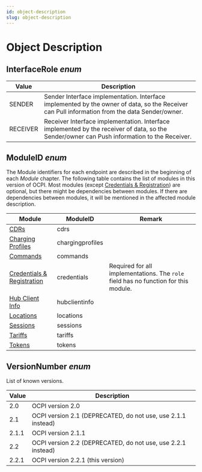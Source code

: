 ```yaml
---
id: object-description
slug: object-description
---
```

# Object Description

## InterfaceRole *enum*

| Value    | Description                                                                                                                                   |
|----------|-----------------------------------------------------------------------------------------------------------------------------------------------|
| SENDER   | Sender Interface implementation. Interface implemented by the owner of data, so the Receiver can Pull information from the data Sender/owner. |
| RECEIVER | Receiver Interface implementation. Interface implemented by the receiver of data, so the Sender/owner can Push information to the Receiver.   |

## ModuleID *enum*

The Module identifiers for each endpoint are described in the beginning of each *Module* chapter. The following table
contains the list of modules in this version of OCPI. Most modules (except [Credentials &
Registration](https://ocpi.dev)) are optional, but there might be dependencies
between modules. If there are dependencies between modules, it will be mentioned in the affected module description.

| Module                                         | ModuleID         | Remark                                                                              |
|------------------------------------------------|------------------|-------------------------------------------------------------------------------------|
| [CDRs](https://ocpi.dev)                       | cdrs             |                                                                                     |
| [Charging Profiles](https://ocpi.dev)          | chargingprofiles |                                                                                     |
| [Commands](https://ocpi.dev)                   | commands         |                                                                                     |
| [Credentials & Registration](https://ocpi.dev) | credentials      | Required for all implementations. The `role` field has no function for this module. |
| [Hub Client Info](https://ocpi.dev)            | hubclientinfo    |                                                                                     |
| [Locations](https://ocpi.dev)                  | locations        |                                                                                     |
| [Sessions](https://ocpi.dev)                   | sessions         |                                                                                     |
| [Tariffs](https://ocpi.dev)                    | tariffs          |                                                                                     |
| [Tokens](https://ocpi.dev)                     | tokens           |                                                                                     |

## VersionNumber *enum*

List of known versions.

| Value | Description                                                  |
|-------|--------------------------------------------------------------|
| 2.0   | OCPI version 2.0                                             |
| 2.1   | OCPI version 2.1 (DEPRECATED, do not use, use 2.1.1 instead) |
| 2.1.1 | OCPI version 2.1.1                                           |
| 2.2   | OCPI version 2.2 (DEPRECATED, do not use, use 2.2.1 instead) |
| 2.2.1 | OCPI version 2.2.1 (this version)                            |
